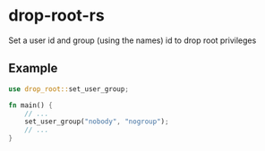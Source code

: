 # drop-root-rs

Set a user id and group (using the names) id to drop root privileges

## Example

```rust
use drop_root::set_user_group;

fn main() {
    // ...
    set_user_group("nobody", "nogroup");
    // ...
}
```
